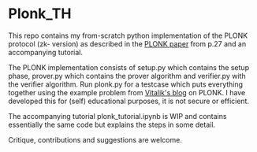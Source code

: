 # Plonk_TH
This repo contains my from-scratch python implementation of the PLONK protocol (zk- version) as described in the [PLONK paper](https://eprint.iacr.org/2019/953) from p.27 and an accompanying tutorial.

The PLONK implementation consists of setup.py which contains the setup phase, prover.py which contains the prover algorithm and verifier.py with the verifier algorithm. Run plonk.py for a testcase which puts everything together using the example problem
from [Vitalik's blog](https://vitalik.ca/general/2019/09/22/plonk.html) on PLONK. I have developed this for (self) educational purposes, it is not secure or efficient.

The accompanying tutorial plonk_tutorial.ipynb is WIP and contains essentially the same code but explains the steps in some detail.

Critique, contributions and suggestions are welcome.
